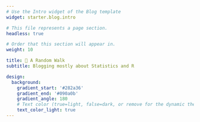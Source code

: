 ```yaml
---
# Use the Intro widget of the Blog template
widget: starter.blog.intro

# This file represents a page section.
headless: true

# Order that this section will appear in.
weight: 10

title: 🚶 A Random Walk
subtitle: Blogging mostly about Statistics and R

design:
  background:
    gradient_start: '#282a36'
    gradient_end: '#090a0b'
    gradient_angle: 180
    # Text color (true=light, false=dark, or remove for the dynamic theme color).
    text_color_light: true
---
```

